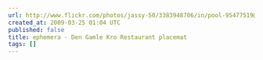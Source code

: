 ```yaml
---
url: http://www.flickr.com/photos/jassy-50/3383948706/in/pool-95477519@N00
created_at: 2009-03-25 01:04 UTC
published: false
title: ephemera - Den Gamle Kro Restaurant placemat
tags: []
---
```



